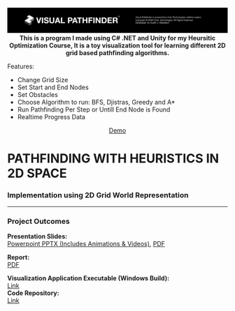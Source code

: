 <div align="center">

![header](/Header.png)
__This is a program I made using C# .NET and Unity for my Heursitic Optimization Course, It is a toy visualization tool for learning different 2D grid based pathfinding algorithms.__

</div>


Features:  
- Change Grid Size
- Set Start and End Nodes
- Set Obstacles
- Choose Algorithm to run: BFS, Djistras, Greedy and A*
- Run Pathfinding Per Step or Untill End Node is Found
- Realtime Progress Data


<div align="center">


[Demo](https://github.com/user-attachments/assets/40e60843-68ee-4b91-a8d8-e593a2ecb236)



</div>


# PATHFINDING WITH HEURISTICS IN 2D SPACE  
### Implementation using 2D Grid World Representation 
---
### Project Outcomes

**Presentation Slides:**  
[Powerpoint PPTX (Includes Animations & Videos)](https://docs.google.com/presentation/d/1OCUCsyQ6xyZ6KZ2IQX4C5_EiN06JjJvy/edit?usp=sharing&ouid=105632493681765794307&rtpof=true&sd=true), [PDF](https://drive.google.com/file/d/1keeU1DRYj-hd5Pfz_2WeTE09Z7YiIOsZ/view?usp=sharing)  

**Report:**  
[PDF](https://drive.google.com/file/d/1opp928ZHbrD966KndaOnuCScmxG083Zn/view?usp=sharing)  


**Visualization Application Executable (Windows Build):**  
[Link](https://drive.google.com/file/d/1B2zD07E4N2Wl04PQnVUH-gekjVr6LoJ_/view?usp=sharing)  
**Code Repository:**  
[Link](https://github.com/AustinMaddison/PathfindingVisualizer)  



